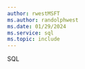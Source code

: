 ```yaml
---
author: rwestMSFT
ms.author: randolphwest
ms.date: 01/29/2024
ms.service: sql
ms.topic: include
---
```

 SQL 
